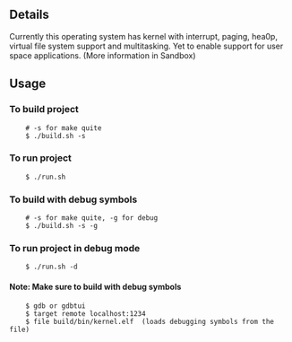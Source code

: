 ## Details

Currently this operating system has kernel with interrupt, paging, hea0p,
virtual file system support and multitasking. Yet to enable support for user
space applications.
(More information in Sandbox)

## Usage

### To build project

```shell
	# -s for make quite
	$ ./build.sh -s
```

### To run project

```shell
	$ ./run.sh
```

### To build with debug symbols

```shell
	# -s for make quite, -g for debug
	$ ./build.sh -s -g
```

### To run project in debug mode

```shell
	$ ./run.sh -d
```

#### Note: Make sure to build with debug symbols

```shell
	$ gdb or gdbtui
	$ target remote localhost:1234
	$ file build/bin/kernel.elf  (loads debugging symbols from the file)
```
